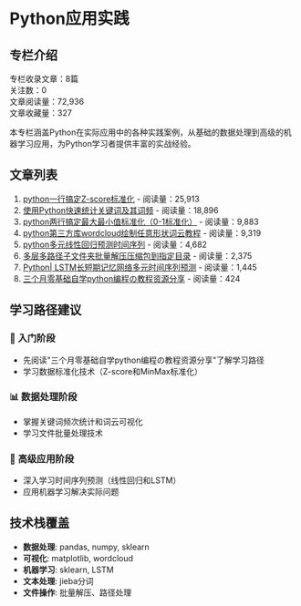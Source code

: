 # Python应用实践

## 专栏介绍

专栏收录文章：8篇  
关注数：0  
文章阅读量：72,936  
文章收藏量：327  

本专栏涵盖Python在实际应用中的各种实践案例，从基础的数据处理到高级的机器学习应用，为Python学习者提供丰富的实战经验。

## 文章列表

1. [python一行搞定Z-score标准化](./z-score-standardization.md) - 阅读量：25,913
2. [使用Python快速统计关键词及其词频](./keyword-frequency-analysis.md) - 阅读量：18,896
3. [python两行搞定最大最小值标准化（0-1标准化）](./minmax-standardization.md) - 阅读量：9,883
4. [python第三方库wordcloud绘制任意形状词云教程](./wordcloud-tutorial.md) - 阅读量：9,319
5. [python多元线性回归预测时间序列](./multivariate-linear-regression.md) - 阅读量：4,682
6. [多层多路径子文件夹批量解压压缩包到指定目录](./batch-extract-files.md) - 阅读量：2,375
7. [Python| LSTM长短期记忆网络多元时间序列预测](./lstm-time-series-prediction.md) - 阅读量：1,445
8. [三个月零基础自学python编程の教程资源分享](./python-self-learning-guide.md) - 阅读量：424

## 学习路径建议

### 🔰 **入门阶段**
- 先阅读"三个月零基础自学python编程の教程资源分享"了解学习路径
- 学习数据标准化技术（Z-score和MinMax标准化）

### 📊 **数据处理阶段** 
- 掌握关键词频次统计和词云可视化
- 学习文件批量处理技术

### 🤖 **高级应用阶段**
- 深入学习时间序列预测（线性回归和LSTM）
- 应用机器学习解决实际问题

## 技术栈覆盖

- **数据处理**: pandas, numpy, sklearn
- **可视化**: matplotlib, wordcloud
- **机器学习**: sklearn, LSTM
- **文本处理**: jieba分词
- **文件操作**: 批量解压、路径处理